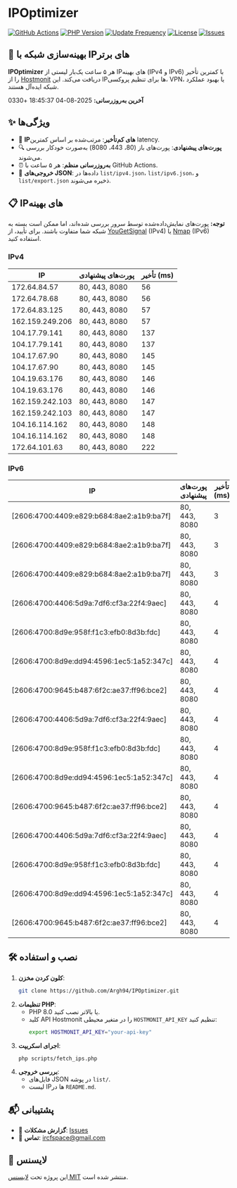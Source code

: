 # IPOptimizer

[![GitHub Actions](https://github.com/Argh94/IPOptimizer/workflows/IPOptimizer/badge.svg)](https://github.com/Argh94/IPOptimizer/actions)
[![PHP Version](https://img.shields.io/badge/PHP-8.0-blue)](https://www.php.net)
[![Update Frequency](https://img.shields.io/badge/Updates-Every%205%20Hours-green)](https://github.com/Argh94/IPOptimizer)
[![License](https://img.shields.io/badge/License-MIT-yellow)](https://opensource.org/licenses/MIT)
[![Issues](https://img.shields.io/github/issues/Argh94/IPOptimizer)](https://github.com/Argh94/IPOptimizer/issues)

## 🚀 بهینه‌سازی شبکه با IPهای برتر

**IPOptimizer** هر ۵ ساعت یک‌بار لیستی از IPهای بهینه (IPv4 و IPv6) با کمترین تأخیر را از [Hostmonit](https://hostmonit.com/) دریافت می‌کند. این IPها برای تنظیم پروکسی، VPN، یا بهبود عملکرد شبکه ایده‌آل هستند.

**آخرین به‌روزرسانی:** 2025-08-04 18:45:37 +0330

## ✨ ویژگی‌ها
- 📡 **IPهای کم‌تأخیر**: مرتب‌شده بر اساس کمترین latency.
- 🔍 **پورت‌های پیشنهادی**: پورت‌های باز (80، 443، 8080) به‌صورت خودکار بررسی می‌شوند.
- ⏰ **به‌روزرسانی منظم**: هر ۵ ساعت با GitHub Actions.
- 📄 **خروجی‌های JSON**: داده‌ها در `list/ipv4.json`، `list/ipv6.json`، و `list/export.json` ذخیره می‌شوند.

## 📋 IPهای بهینه

**توجه:** پورت‌های نمایش‌داده‌شده توسط سرور بررسی شده‌اند، اما ممکن است بسته به شبکه شما متفاوت باشند. برای تأیید، از [YouGetSignal](https://www.yougetsignal.com/tools/open-ports/) (IPv4) یا [Nmap](https://nmap.org/) (IPv6) استفاده کنید.

### IPv4
| IP | پورت‌های پیشنهادی | تأخیر (ms) |
|----|-------------------|------------|
| 172.64.84.57 | 80, 443, 8080 | 56 |
| 172.64.78.68 | 80, 443, 8080 | 56 |
| 172.64.83.125 | 80, 443, 8080 | 57 |
| 162.159.249.206 | 80, 443, 8080 | 57 |
| 104.17.79.141 | 80, 443, 8080 | 137 |
| 104.17.79.141 | 80, 443, 8080 | 137 |
| 104.17.67.90 | 80, 443, 8080 | 145 |
| 104.17.67.90 | 80, 443, 8080 | 145 |
| 104.19.63.176 | 80, 443, 8080 | 146 |
| 104.19.63.176 | 80, 443, 8080 | 146 |
| 162.159.242.103 | 80, 443, 8080 | 147 |
| 162.159.242.103 | 80, 443, 8080 | 147 |
| 104.16.114.162 | 80, 443, 8080 | 148 |
| 104.16.114.162 | 80, 443, 8080 | 148 |
| 172.64.101.63 | 80, 443, 8080 | 222 |

### IPv6
| IP | پورت‌های پیشنهادی | تأخیر (ms) |
|----|-------------------|------------|
| [2606:4700:4409:e829:b684:8ae2:a1b9:ba7f] | 80, 443, 8080 | 3 |
| [2606:4700:4409:e829:b684:8ae2:a1b9:ba7f] | 80, 443, 8080 | 3 |
| [2606:4700:4409:e829:b684:8ae2:a1b9:ba7f] | 80, 443, 8080 | 3 |
| [2606:4700:4406:5d9a:7df6:cf3a:22f4:9aec] | 80, 443, 8080 | 4 |
| [2606:4700:8d9e:958f:f1c3:efb0:8d3b:fdc] | 80, 443, 8080 | 4 |
| [2606:4700:8d9e:dd94:4596:1ec5:1a52:347c] | 80, 443, 8080 | 4 |
| [2606:4700:9645:b487:6f2c:ae37:ff96:bce2] | 80, 443, 8080 | 4 |
| [2606:4700:4406:5d9a:7df6:cf3a:22f4:9aec] | 80, 443, 8080 | 4 |
| [2606:4700:8d9e:958f:f1c3:efb0:8d3b:fdc] | 80, 443, 8080 | 4 |
| [2606:4700:8d9e:dd94:4596:1ec5:1a52:347c] | 80, 443, 8080 | 4 |
| [2606:4700:9645:b487:6f2c:ae37:ff96:bce2] | 80, 443, 8080 | 4 |
| [2606:4700:4406:5d9a:7df6:cf3a:22f4:9aec] | 80, 443, 8080 | 4 |
| [2606:4700:8d9e:958f:f1c3:efb0:8d3b:fdc] | 80, 443, 8080 | 4 |
| [2606:4700:8d9e:dd94:4596:1ec5:1a52:347c] | 80, 443, 8080 | 4 |
| [2606:4700:9645:b487:6f2c:ae37:ff96:bce2] | 80, 443, 8080 | 4 |

## 🛠️ نصب و استفاده
1. **کلون کردن مخزن**:
   ```bash
   git clone https://github.com/Argh94/IPOptimizer.git
   ```
2. **تنظیمات PHP**:
   - PHP 8.0 یا بالاتر نصب کنید.
   - کلید API Hostmonit را در متغیر محیطی `HOSTMONIT_API_KEY` تنظیم کنید:
     ```bash
     export HOSTMONIT_API_KEY="your-api-key"
     ```
3. **اجرای اسکریپت**:
   ```bash
   php scripts/fetch_ips.php
   ```
4. **بررسی خروجی**:
   - فایل‌های JSON در پوشه `list/`.
   - لیست IPها در `README.md`.

## 📬 پشتیبانی
- 🐛 **گزارش مشکلات**: [Issues](https://github.com/Argh94/IPOptimizer/issues)
- 📧 **تماس**: [ircfspace@gmail.com](mailto:ircfspace@gmail.com)

## 📄 لایسنس
این پروژه تحت [لایسنس MIT](https://github.com/Argh94/HandWave/blob/main/LICENCE) منتشر شده است.
